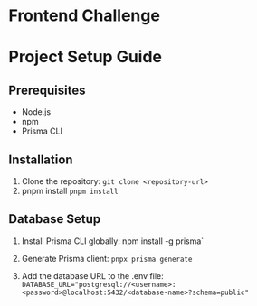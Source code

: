 # Frontend Challenge

# Project Setup Guide

## Prerequisites

- Node.js
- npm
- Prisma CLI

## Installation

1. Clone the repository:
`git clone <repository-url>`
2. pnpm install
`pnpm install`

## Database Setup

1. Install Prisma CLI globally:
 npm install -g prisma`

2. Generate Prisma client:
`pnpx prisma generate`

3. Add the database URL to the .env file:
`DATABASE_URL="postgresql://<username>:<password>@localhost:5432/<database-name>?schema=public"`

